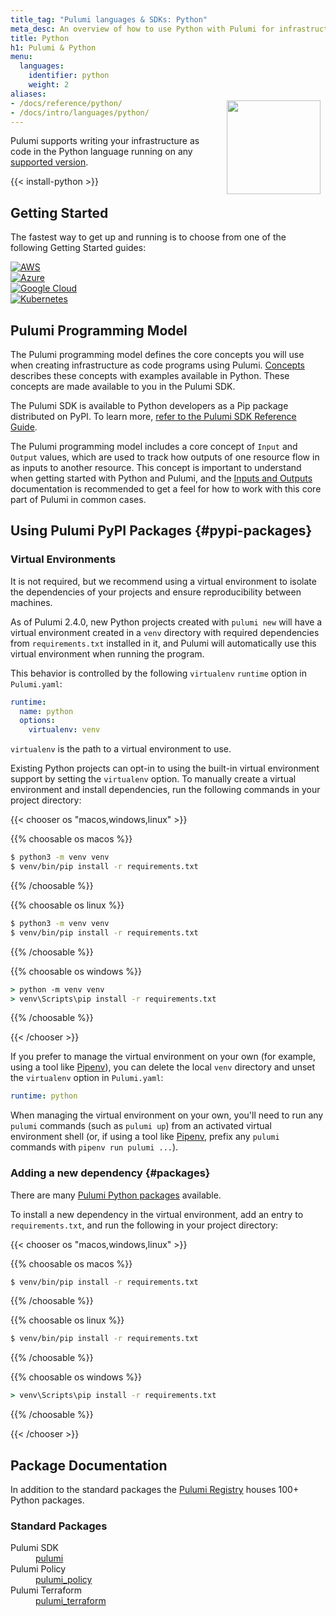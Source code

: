 ```yaml
---
title_tag: "Pulumi languages & SDKs: Python"
meta_desc: An overview of how to use Python with Pulumi for infrastructure as code on any cloud (AWS, Azure, Google Cloud, Kubernetes, etc.).
title: Python
h1: Pulumi & Python
menu:
  languages:
    identifier: python
    weight: 2
aliases:
- /docs/reference/python/
- /docs/intro/languages/python/
---
```


<img src="/logos/tech/logo-python.svg" align="right" width="150" style="padding:8px; margin-top: -64px">

Pulumi supports writing your infrastructure as code in the Python language running on any [supported version](https://devguide.python.org/versions/#versions).

{{< install-python >}}

## Getting Started

The fastest way to get up and running is to choose from one of the following Getting Started guides:

<div class="tiles mt-4">
    <div class="flex-1 pb-4 md:mr-4">
        <a class="tile p-4" href="/docs/clouds/aws/get-started/?language=python">
            <img class="h-8 mx-auto" src="/logos/tech/aws.svg" alt="AWS">
        </a>
    </div>
    <div class="flex-1 pb-4 md:mr-4">
        <a class="tile p-4" href="/docs/clouds/azure/get-started/?language=python">
            <img class="h-8 mx-auto" src="/logos/tech/azure.svg" alt="Azure">
        </a>
    </div>
    <div class="flex-1 pb-4 md:mr-4">
        <a class="tile p-4" href="/docs/clouds/gcp/get-started/?language=python">
            <img class="h-8 mx-auto" src="/logos/tech/gcp.svg" alt="Google Cloud">
        </a>
    </div>
    <div class="flex-1 pb-4">
        <a class="tile p-4" href="/docs/clouds/kubernetes/get-started/?language=python">
            <img class="h-8 mx-auto" src="/logos/tech/k8s.svg" alt="Kubernetes">
        </a>
    </div>
</div>

## Pulumi Programming Model

The Pulumi programming model defines the core concepts you will use when creating infrastructure as code programs using
Pulumi. [Concepts](/docs/intro/concepts) describes these concepts
with examples available in Python. These concepts are made available to you in the Pulumi SDK.

The Pulumi SDK is available to Python developers as a Pip package distributed on PyPI. To learn more,
[refer to the Pulumi SDK Reference Guide](/docs/reference/pkg/python/pulumi/).

The Pulumi programming model includes a core concept of `Input` and `Output` values, which are used to track how outputs of one resource flow in as inputs to another resource.  This concept is important to understand when getting started with Python and Pulumi, and the [Inputs and Outputs](/docs/concepts/inputs-outputs/) documentation is recommended to get a feel for how to work with this core part of Pulumi in common cases.

## Using Pulumi PyPI Packages {#pypi-packages}

### Virtual Environments

It is not required, but we recommend using a virtual environment to isolate the dependencies of your projects and ensure reproducibility between machines.

As of Pulumi 2.4.0, new Python projects created with `pulumi new` will have a virtual environment created in a `venv` directory with required dependencies from `requirements.txt` installed in it, and Pulumi will automatically use this virtual environment when running the program.

This behavior is controlled by the following `virtualenv` `runtime` option in `Pulumi.yaml`:

```yaml
runtime:
  name: python
  options:
    virtualenv: venv
```

`virtualenv` is the path to a virtual environment to use.

Existing Python projects can opt-in to using the built-in virtual environment support by setting the `virtualenv` option. To manually create a virtual environment and install dependencies, run the following commands in your project directory:

{{< chooser os "macos,windows,linux" >}}

{{% choosable os macos %}}

```bash
$ python3 -m venv venv
$ venv/bin/pip install -r requirements.txt
```

{{% /choosable %}}

{{% choosable os linux %}}

```bash
$ python3 -m venv venv
$ venv/bin/pip install -r requirements.txt
```

{{% /choosable %}}

{{% choosable os windows %}}

```bat
> python -m venv venv
> venv\Scripts\pip install -r requirements.txt
```

{{% /choosable %}}

{{< /chooser >}}

If you prefer to manage the virtual environment on your own (for example, using a tool like [Pipenv](https://github.com/pypa/pipenv)), you can delete the local `venv` directory and unset the `virtualenv` option in `Pulumi.yaml`:

```yaml
runtime: python
```

When managing the virtual environment on your own, you'll need to run any `pulumi` commands (such as `pulumi up`) from an activated virtual environment shell (or, if using a tool like [Pipenv](https://github.com/pypa/pipenv), prefix any `pulumi` commands with `pipenv run pulumi ...`).

### Adding a new dependency {#packages}

There are many [Pulumi Python packages](/registry) available.

To install a new dependency in the virtual environment, add an entry to `requirements.txt`, and run the following in your project directory:

{{< chooser os "macos,windows,linux" >}}

{{% choosable os macos %}}

```bash
$ venv/bin/pip install -r requirements.txt
```

{{% /choosable %}}

{{% choosable os linux %}}

```bash
$ venv/bin/pip install -r requirements.txt
```

{{% /choosable %}}

{{% choosable os windows %}}

```bat
> venv\Scripts\pip install -r requirements.txt
```

{{% /choosable %}}

{{< /chooser >}}

## Package Documentation

In addition to the standard packages the [Pulumi Registry](/registry/) houses 100+ Python packages.

### Standard Packages

<dl class="tabular">
    <dt>Pulumi SDK</dt>
    <dd><a href="/docs/reference/pkg/python/pulumi">pulumi</a></dd>
    <dt>Pulumi Policy</dt>
    <dd><a href="/docs/reference/pkg/python/pulumi_policy">pulumi_policy</a></dd>
    <dt>Pulumi Terraform</dt>
    <dd><a href="/docs/reference/pkg/python/pulumi_terraform">pulumi_terraform</a></dd>
</dl>

